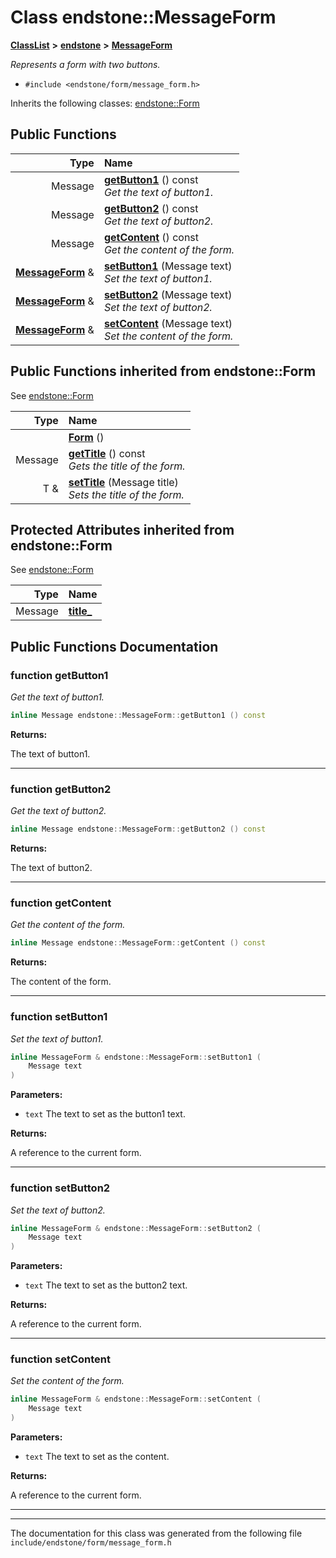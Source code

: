

# Class endstone::MessageForm



[**ClassList**](annotated.md) **>** [**endstone**](namespaceendstone.md) **>** [**MessageForm**](classendstone_1_1MessageForm.md)



_Represents a form with two buttons._ 

* `#include <endstone/form/message_form.h>`



Inherits the following classes: [endstone::Form](classendstone_1_1Form.md)






















































## Public Functions

| Type | Name |
| ---: | :--- |
|  Message | [**getButton1**](#function-getbutton1) () const<br>_Get the text of button1._  |
|  Message | [**getButton2**](#function-getbutton2) () const<br>_Get the text of button2._  |
|  Message | [**getContent**](#function-getcontent) () const<br>_Get the content of the form._  |
|  [**MessageForm**](classendstone_1_1MessageForm.md) & | [**setButton1**](#function-setbutton1) (Message text) <br>_Set the text of button1._  |
|  [**MessageForm**](classendstone_1_1MessageForm.md) & | [**setButton2**](#function-setbutton2) (Message text) <br>_Set the text of button2._  |
|  [**MessageForm**](classendstone_1_1MessageForm.md) & | [**setContent**](#function-setcontent) (Message text) <br>_Set the content of the form._  |


## Public Functions inherited from endstone::Form

See [endstone::Form](classendstone_1_1Form.md)

| Type | Name |
| ---: | :--- |
|   | [**Form**](classendstone_1_1Form.md#function-form) () <br> |
|  Message | [**getTitle**](classendstone_1_1Form.md#function-gettitle) () const<br>_Gets the title of the form._  |
|  T & | [**setTitle**](classendstone_1_1Form.md#function-settitle) (Message title) <br>_Sets the title of the form._  |
















## Protected Attributes inherited from endstone::Form

See [endstone::Form](classendstone_1_1Form.md)

| Type | Name |
| ---: | :--- |
|  Message | [**title\_**](classendstone_1_1Form.md#variable-title_)  <br> |






































## Public Functions Documentation




### function getButton1 

_Get the text of button1._ 
```C++
inline Message endstone::MessageForm::getButton1 () const
```





**Returns:**

The text of button1. 





        

<hr>



### function getButton2 

_Get the text of button2._ 
```C++
inline Message endstone::MessageForm::getButton2 () const
```





**Returns:**

The text of button2. 





        

<hr>



### function getContent 

_Get the content of the form._ 
```C++
inline Message endstone::MessageForm::getContent () const
```





**Returns:**

The content of the form. 





        

<hr>



### function setButton1 

_Set the text of button1._ 
```C++
inline MessageForm & endstone::MessageForm::setButton1 (
    Message text
) 
```





**Parameters:**


* `text` The text to set as the button1 text. 



**Returns:**

A reference to the current form. 





        

<hr>



### function setButton2 

_Set the text of button2._ 
```C++
inline MessageForm & endstone::MessageForm::setButton2 (
    Message text
) 
```





**Parameters:**


* `text` The text to set as the button2 text. 



**Returns:**

A reference to the current form. 





        

<hr>



### function setContent 

_Set the content of the form._ 
```C++
inline MessageForm & endstone::MessageForm::setContent (
    Message text
) 
```





**Parameters:**


* `text` The text to set as the content. 



**Returns:**

A reference to the current form. 





        

<hr>

------------------------------
The documentation for this class was generated from the following file `include/endstone/form/message_form.h`

